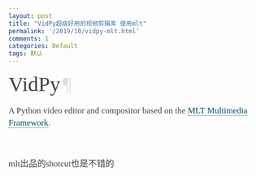 ```yaml
---
layout: post
title: "VidPy超级好用的视频剪辑库 使用mlt"
permalink: '/2019/10/vidpy-mlt.html'
comments: 1
categories: Default
tags: 默认
---
```

<h1 style="font-family: Garamond, Georgia, serif; font-weight: normal; margin: 0px 0px 10px; padding: 0px; font-size: 40.8px; color: #3e4349;">VidPy<a class="headerlink" href="https://antiboredom.github.io/vidpy/index.html#vidpy" style="color: #dddddd; text-decoration-line: none; visibility: visible; padding: 0px 4px;" title="Permalink to this headline">¶</a></h1>

<p style="line-height: 1.4em; color: #3e4349; font-family: 'goudy old style', 'minion pro', 'bell mt', Georgia, 'Hiragino Mincho Pro', serif; font-size: 17px;">A Python video editor and compositor based on the&nbsp;<a class="reference external" href="https://www.mltframework.org/" style="color: #004b6b; text-decoration-line: none; border-bottom: 1px dotted #004b6b;">MLT Multimedia Framework</a>.</p>

<p style="line-height: 1.4em; color: #3e4349; font-family: 'goudy old style', 'minion pro', 'bell mt', Georgia, 'Hiragino Mincho Pro', serif; font-size: 17px;">&nbsp;</p>

<p style="line-height: 1.4em; color: #3e4349; font-family: 'goudy old style', 'minion pro', 'bell mt', Georgia, 'Hiragino Mincho Pro', serif; font-size: 17px;">mlt出品的shotcut也是不错的</p>